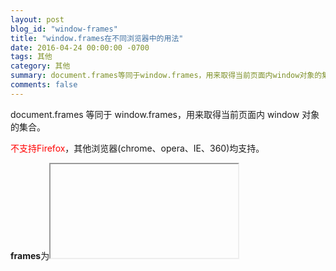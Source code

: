 ```yaml
---
layout: post
blog_id: "window-frames"
title: "window.frames在不同浏览器中的用法"
date: 2016-04-24 00:00:00 -0700
tags: 其他
category: 其他
summary: document.frames等同于window.frames，用来取得当前页面内window对象的集合。
comments: false
---
```


document.frames 等同于 window.frames，用来取得当前页面内 window 对象的集合。

<span style="color:red">不支持Firefox</span>，其他浏览器(chrome、opera、IE、360)均支持。

**frames**为<iframe name="">的name属性值

#### 解决方法

使用window.frames[‘framename‘] 代替 document.framename。
注意：window.frames['framename']不可写成window.frames('framename')
